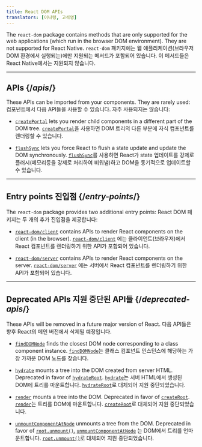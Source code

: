 ```yaml
---
title: React DOM APIs
translators: [이나령, 고석영]
---
```


<Intro>

The `react-dom` package contains methods that are only supported for the web applications (which run in the browser DOM environment). They are not supported for React Native.
<Trans>`react-dom` 패키지에는 웹 애플리케이션(브라우저 DOM 환경에서 실행되는)에만 지원되는 메서드가 포함되어 있습니다. 이 메서드들은 React Native에서는 지원되지 않습니다.</Trans>

</Intro>

---

## APIs {/*apis*/}

These APIs can be imported from your components. They are rarely used:
<Trans>컴포넌트에서 다음 API들을 사용할 수 있습니다. 자주 사용되지는 않습니다:</Trans>

* [`createPortal`](/reference/react-dom/createPortal) lets you render child components in a different part of the DOM tree.
<Trans>[`createPortal`](/reference/react-dom/createPortal)을 사용하면 DOM 트리의 다른 부분에 자식 컴포넌트를 렌더링할 수 있습니다.</Trans>

* [`flushSync`](/reference/react-dom/flushSync) lets you force React to flush a state update and update the DOM synchronously.
<Trans>[`flushSync`](/reference/react-dom/flushSync)를 사용하면 React가 state 업데이트를 강제로 플러시(메모리등을 강제로 처리하여 비워냄)하고 DOM을 동기적으로 업데이트할 수 있습니다.</Trans>

---

## Entry points <Trans>진입점</Trans> {/*entry-points*/}

The `react-dom` package provides two additional entry points:
<Trans>React DOM 패키지는 두 개의 추가 진입점을 제공합니다:</Trans>

* [`react-dom/client`](/reference/react-dom/client) contains APIs to render React components on the client (in the browser).
<Trans>[`react-dom/client`](/reference/react-dom/client) 에는 클라이언트(브라우저)에서 React 컴포넌트를 렌더링하기 위한 API가 포함되어 있습니다.</Trans>

* [`react-dom/server`](/reference/react-dom/server) contains APIs to render React components on the server.
<Trans>[`react-dom/server`](/reference/react-dom/server) 에는 서버에서 React 컴포넌트를 렌더링하기 위한 API가 포함되어 있습니다.</Trans>

---

## Deprecated APIs <Trans>지원 중단된 API들</Trans> {/*deprecated-apis*/}

<Deprecated>

These APIs will be removed in a future major version of React.
<Trans>다음 API들은 향후 React의 메인 버전에서 삭제될 예정입니다.</Trans>

</Deprecated>

* [`findDOMNode`](/reference/react-dom/findDOMNode) finds the closest DOM node corresponding to a class component instance.
<Trans>[`findDOMNode`](/reference/react-dom/findDOMNode)는 클래스 컴포넌트 인스턴스에 해당하는 가장 가까운 DOM 노드를 찾습니다.</Trans>

* [`hydrate`](/reference/react-dom/hydrate) mounts a tree into the DOM created from server HTML. Deprecated in favor of [`hydrateRoot`](/reference/react-dom/client/hydrateRoot).
<Trans>[`hydrate`](/reference/react-dom/hydrate)는 서버 HTML에서 생성된 DOM에 트리를 마운트합니다. [`hydrateRoot`](/reference/react-dom/client/hydrateRoot)로 대체되어 지원 중단되었습니다.</Trans>

* [`render`](/reference/react-dom/render) mounts a tree into the DOM. Deprecated in favor of [`createRoot`](/reference/react-dom/client/createRoot).
<Trans>[`render`](/reference/react-dom/render)는 트리를 DOM에 마운트합니다. [`createRoot`](/reference/react-dom/client/createRoot)로 대체되어 지원 중단되었습니다.</Trans>

* [`unmountComponentAtNode`](/reference/react-dom/unmountComponentAtNode) unmounts a tree from the DOM. Deprecated in favor of [`root.unmount()`.](/reference/react-dom/client/createRoot#root-unmount)
<Trans>[`unmountComponentAtNode`](/reference/react-dom/unmountComponentAtNode) 는 DOM에서 트리를 언마운트합니다. [`root.unmount()`](/reference/react-dom/client/createRoot#root-unmount)로 대체되어 지원 중단되었습니다.</Trans>

